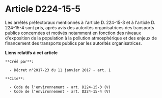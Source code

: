 # Article D224-15-5

Les arrêtés préfectoraux mentionnés à l'article D. 224-15-3 et à l'article D. 224-15-4 sont pris, après avis des autorités
organisatrices des transports publics concernées et motivés notamment en fonction des niveaux d'exposition de la population à
la pollution atmosphérique et des enjeux de financement des transports publics par les autorités organisatrices.

**Liens relatifs à cet article**

	**Créé par**:

	  - Décret n°2017-23 du 11 janvier 2017 - art. 1

	**Cite**:

	  - Code de l'environnement - art. D224-15-3 (V)
	  - Code de l'environnement - art. D224-15-4 (V)
